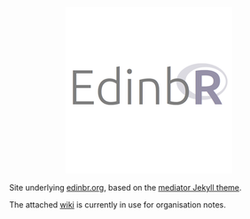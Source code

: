 <p align="center">
<img src="assets/images/edinbr_300.png" />
</p>

Site underlying [edinbr.org](http://edinbr.org), based on the [mediator Jekyll theme](https://github.com/dirkfabisch/mediator).

The attached [wiki](https://github.com/EdinbR/EdinbR.github.io/wiki) is currently in use for organisation notes.
